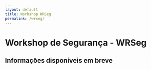 ```yaml
---
layout: default
title: Workshop WRSeg
permalink: /wrseg/
---
```


# Workshop de Segurança - WRSeg

## Informações disponíveis em breve
